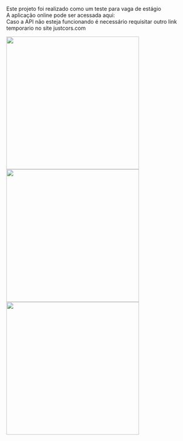 Este projeto foi realizado como um teste para vaga de estágio <br>
A aplicação online pode ser acessada aqui:  <br>
Caso a API não esteja funcionando é necessário requisitar outro link temporario no site justcors.com

<img src="https://user-images.githubusercontent.com/86805124/184042074-fd580367-d272-411a-8baa-9c9251bc3aa0.png" height="350"></img>
<img src="https://user-images.githubusercontent.com/86805124/184042128-1398f7c7-0fc2-4db2-a4d8-ca9e5278b7ab.png" height="350"></img>
<img src="https://user-images.githubusercontent.com/86805124/184042146-3c00aad4-2626-4c95-b046-22f12fc14a96.png" height="350"></img>

